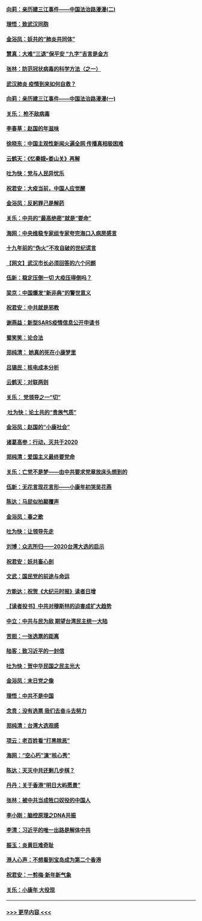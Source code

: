 #### [向莉：亲历建三江事件——中国法治路漫漫(二)](../pages/nsc993/n11829102.md?t=01310301) 
#### [理悟：致武汉同胞](../pages/nsc993/n11831522.md?t=01310301) 
#### [金浴凤：妖共的“肺炎共同体”](../pages/nsc993/n11829448.md?t=01310301) 
#### [慧真：大难“三退”保平安 “九字”吉言是金方](../pages/nsc993/n11829501.md?t=01310301) 
#### [张林：防范冠状病毒的科学方法（之一）](../pages/nsc993/n11828618.md?t=01310301) 
#### [武汉肺炎 疫情到来如何自救？](../pages/nsc993/n11827632.md?t=01310301) 
#### [向莉：亲历建三江事件——中国法治路漫漫(一)](../pages/nsc993/n11827190.md?t=01310301) 
#### [关乐： 枪不敌病毒](../pages/nsc993/n11826746.md?t=01310301) 
#### [李春草：赵国的年滋味](../pages/nsc993/n11826321.md?t=01310301) 
#### [徐晓东：中国主观性新闻火遍全网 传播真相极困难](../pages/nsc993/n11826508.md?t=01310301) 
#### [云鹤天：《忆秦娥▪娄山关》再解](../pages/nsc993/n11824682.md?t=01310301) 
#### [吐为快：党与人民异忧乐](../pages/nsc993/n11824660.md?t=01310301) 
#### [祝君安：大疫当前，中国人应觉醒](../pages/nsc993/n11821946.md?t=01310301) 
#### [金浴凤：反躬罪己是解药](../pages/nsc993/n11820280.md?t=01310301) 
#### [关乐：中共的“最高绝密”就是“要命”](../pages/nsc993/n11816946.md?t=01310301) 
#### [海网：中央维稳专家组专家夸完海口入病房感言](../pages/nsc993/n11815138.md?t=01310301) 
#### [十九年前的“伪火”不攻自破的世纪谎言](../pages/nsc993/n11813238.md?t=01310301) 
#### [【网文】武汉市长必须回答的六个问题](../pages/nsc993/n11813848.md?t=01310301) 
#### [伍新：稳定压倒一切 大疫压得倒吗？](../pages/nsc993/n11812634.md?t=01310301) 
#### [梁京：中国爆发“新非典”的警世意义](../pages/nsc993/n11812554.md?t=01310301) 
#### [祝君安：中共就是邪教](../pages/nsc993/n11812431.md?t=01310301) 
#### [谢燕益：新型SARS疫情信息公开申请书](../pages/nsc993/n11808840.md?t=01310301) 
#### [蜀笑笑：论合法](../pages/nsc993/n11808064.md?t=01310301) 
#### [郑纯清： 她真的死在小康梦里](../pages/nsc993/n11806623.md?t=01310301) 
#### [吕锡民：核电成本分析](../pages/nsc993/n11806284.md?t=01310301) 
#### [云鹤天：对联两则](../pages/nsc993/n11805957.md?t=01310301) 
#### [关乐： 党领导之一“切”](../pages/nsc993/n11804505.md?t=01310301) 
#### [ 吐为快：论土共的“贵族气质”](../pages/nsc993/n11804490.md?t=01310301) 
#### [金浴凤：赵国的“小康社会”](../pages/nsc993/n11804452.md?t=01310301) 
#### [诸葛高参：行动，灭共于2020](../pages/nsc993/n11804120.md?t=01310301) 
#### [郑纯清：爱国主义最终要党命](../pages/nsc993/n11802197.md?t=01310301) 
#### [关乐：亡党不是梦——由中共要求党章放床头想到的](../pages/nsc993/n11802156.md?t=01310301) 
#### [伍新：无花言现花言形——小康年初哭吴花燕](../pages/nsc993/n11800044.md?t=01310301) 
#### [陈达：马屁似拍颠覆声](../pages/nsc993/n11800010.md?t=01310301) 
#### [金浴凤：春之歌](../pages/nsc993/n11797687.md?t=01310301) 
#### [吐为快：让领导先走](../pages/nsc993/n11797512.md?t=01310301) 
#### [刘博：众志所归——2020台湾大选的启示](../pages/nsc993/n11796878.md?t=01310301) 
#### [祝君安：妖共畜心剖](../pages/nsc993/n11794273.md?t=01310301) 
#### [文武：国民党的前途与命运](../pages/nsc993/n11794198.md?t=01310301) 
#### [方能达：祝贺《大纪元时报》读者日增](../pages/nsc993/n11793807.md?t=01310301) 
#### [【读者投书】中共对穆斯林的迫害成扩大趋势](../pages/nsc993/n11791371.md?t=01310301) 
#### [中立：中共与民为敌 期望台湾民主统一大陆](../pages/nsc993/n11790392.md?t=01310301) 
#### [苦胆：一张选票的距离](../pages/nsc993/n11788914.md?t=01310301) 
#### [陆客：致习近平的一封信](../pages/nsc993/n11788867.md?t=01310301) 
#### [吐为快：贺中华民国之民主光大](../pages/nsc993/n11788618.md?t=01310301) 
#### [金浴凤：末日党之像](../pages/nsc993/n11787475.md?t=01310301) 
#### [理悟：中共不是中国](../pages/nsc993/n11787463.md?t=01310301) 
#### [念贲：没有选票  我们去奋斗去努力](../pages/nsc993/n11787398.md?t=01310301) 
#### [郑纯清：台湾大选观感](../pages/nsc993/n11786210.md?t=01310301) 
#### [项云：老百姓看“打黑除恶”](../pages/nsc993/n11785398.md?t=01310301) 
#### [海网：“空心朽”演“核心秀”](../pages/nsc993/n11783874.md?t=01310301) 
#### [陈达：天灭中共还剩几步棋？](../pages/nsc993/n11783719.md?t=01310301) 
#### [丹丹：关于香港“明日大屿愿景”](../pages/nsc993/n11783273.md?t=01310301) 
#### [张林：被中共当成牲口奴役的中国人](../pages/nsc993/n11782397.md?t=01310301) 
#### [李小刚：脑控原理之DNA共振](../pages/nsc993/n11780962.md?t=01310301) 
#### [李清：习近平的唯一出路是解体中共](../pages/nsc993/n11780866.md?t=01310301) 
#### [振玉：炎黄巨难奇耻](../pages/nsc993/n11779632.md?t=01310301) 
#### [港人心声：不想看到宝岛成为第二个香港](../pages/nsc993/n11778817.md?t=01310301) 
#### [祝君安：一剪梅‧新年新气象](../pages/nsc993/n11776340.md?t=01310301) 
#### [关乐：小康年 大役现](../pages/nsc993/n11774213.md?t=01310301) 

----
#### [ >>> 更早内容 <<< ](../indexes/nsc993-earlier.md)
